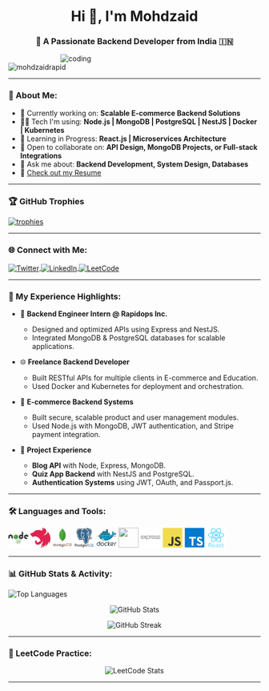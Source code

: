 <h1 align="center">Hi 👋, I'm Mohdzaid</h1>
<h3 align="center">🚀 A Passionate Backend Developer from India 🇮🇳</h3>

<img align="right" alt="coding" width="400" src="https://user-images.githubusercontent.com/55389276/140866485-8fb1c876-9a8f-4d6a-98dc-08c4981eaf70.gif">

<p align="left">
  <img src="https://komarev.com/ghpvc/?username=mohdzaidrapid&label=Profile%20views&color=0e75b6&style=flat" alt="mohdzaidrapid" />
</p>

---

### 🧠 About Me:

- 🔭 Currently working on: **Scalable E-commerce Backend Solutions**
- 👨‍💻 Tech I'm using: **Node.js | MongoDB | PostgreSQL | NestJS | Docker | Kubernetes**
- 🌱 Learning in Progress: **React.js | Microservices Architecture**
- 👯 Open to collaborate on: **API Design, MongoDB Projects, or Full-stack Integrations**
- 💬 Ask me about: **Backend Development, System Design, Databases**
- 📄 [Check out my Resume](https://app.luminpdf.com/viewer/67ccc270fce8af9750448866)

---

### 🏆 GitHub Trophies
<p align="left">
  <a href="https://github.com/ryo-ma/github-profile-trophy">
    <img src="https://github-profile-trophy.vercel.app/?username=mohdzaidrapid&theme=onestar&row=1&column=7" alt="trophies" />
  </a>
</p>

---

### 🌐 Connect with Me:

<p align="left">
  <a href="https://twitter.com/techtinkerzaid" target="blank">
    <img align="center" src="https://raw.githubusercontent.com/rahuldkjain/github-profile-readme-generator/master/src/images/icons/Social/twitter.svg" alt="Twitter" height="30" width="40" />
  </a>
  <a href="https://linkedin.com/in/mohdzaiddev" target="blank">
    <img align="center" src="https://raw.githubusercontent.com/rahuldkjain/github-profile-readme-generator/master/src/images/icons/Social/linked-in-alt.svg" alt="LinkedIn" height="30" width="40" />
  </a>
  <a href="https://www.leetcode.com/noobcoderzaid" target="blank">
    <img align="center" src="https://raw.githubusercontent.com/rahuldkjain/github-profile-readme-generator/master/src/images/icons/Social/leet-code.svg" alt="LeetCode" height="30" width="40" />
  </a>
</p>

---

### 💼 My Experience Highlights:

- 🔧 **Backend Engineer Intern @ Rapidops Inc.**
  - Designed and optimized APIs using Express and NestJS.
  - Integrated MongoDB & PostgreSQL databases for scalable applications.

- 🌐 **Freelance Backend Developer**
  - Built RESTful APIs for multiple clients in E-commerce and Education.
  - Used Docker and Kubernetes for deployment and orchestration.

- 🛒 **E-commerce Backend Systems**
  - Built secure, scalable product and user management modules.
  - Used Node.js with MongoDB, JWT authentication, and Stripe payment integration.

- 🧩 **Project Experience**
  - **Blog API** with Node, Express, MongoDB.
  - **Quiz App Backend** with NestJS and PostgreSQL.
  - **Authentication Systems** using JWT, OAuth, and Passport.js.

---

### 🛠️ Languages and Tools:

<p align="left">
  <!-- Showcase tools visually -->
  <img src="https://raw.githubusercontent.com/devicons/devicon/master/icons/nodejs/nodejs-original-wordmark.svg" width="40" height="40" />
  <img src="https://raw.githubusercontent.com/devicons/devicon/master/icons/nestjs/nestjs-plain.svg" width="40" height="40" />
  <img src="https://raw.githubusercontent.com/devicons/devicon/master/icons/mongodb/mongodb-original-wordmark.svg" width="40" height="40" />
  <img src="https://raw.githubusercontent.com/devicons/devicon/master/icons/postgresql/postgresql-original-wordmark.svg" width="40" height="40" />
  <img src="https://raw.githubusercontent.com/devicons/devicon/master/icons/docker/docker-original-wordmark.svg" width="40" height="40" />
  <img src="https://www.vectorlogo.zone/logos/kubernetes/kubernetes-icon.svg" width="40" height="40" />
  <img src="https://raw.githubusercontent.com/devicons/devicon/master/icons/express/express-original-wordmark.svg" width="40" height="40" />
  <img src="https://raw.githubusercontent.com/devicons/devicon/master/icons/javascript/javascript-original.svg" width="40" height="40" />
  <img src="https://raw.githubusercontent.com/devicons/devicon/master/icons/typescript/typescript-original.svg" width="40" height="40" />
  <img src="https://raw.githubusercontent.com/devicons/devicon/master/icons/react/react-original-wordmark.svg" width="40" height="40" />
</p>

---

### 📊 GitHub Stats & Activity:

<p align="left">
  <img src="https://github-readme-stats.vercel.app/api/top-langs?username=mohdzaidrapid&show_icons=true&locale=en&layout=compact" alt="Top Languages" />
</p>

<p align="center">
  <img src="https://github-readme-stats.vercel.app/api?username=mohdzaidrapid&show_icons=true&locale=en" alt="GitHub Stats" />
</p>

<p align="center">
  <img src="https://github-readme-streak-stats.herokuapp.com/?user=mohdzaidrapid" alt="GitHub Streak" />
</p>

---

### 🧩 LeetCode Practice:
<p align="center">
  <img src="https://leetcard.jacoblin.cool/NoobCoderZaid?ext=heatmap" alt="LeetCode Stats" />
</p>

---

